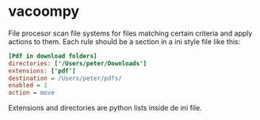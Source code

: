 # vacoompy
File procesor scan file systems for files matching certain criteria and apply actions to them. 
Each rule should be a section in a ini style file like this: 
```ini
[Pdf in download folders]
directories: ['/Users/peter/Downloads']
extensions: ['pdf']
destination = /Users/peter/pdfs/
enabled = 1
action = move
```
Extensions and directories are python lists inside de ini file. 
